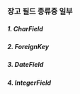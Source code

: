 ### 장고 필드 종류중 일부

##### 1. CharField

##### 2. ForeignKey

##### 3. DateField

##### 4. IntegerField

